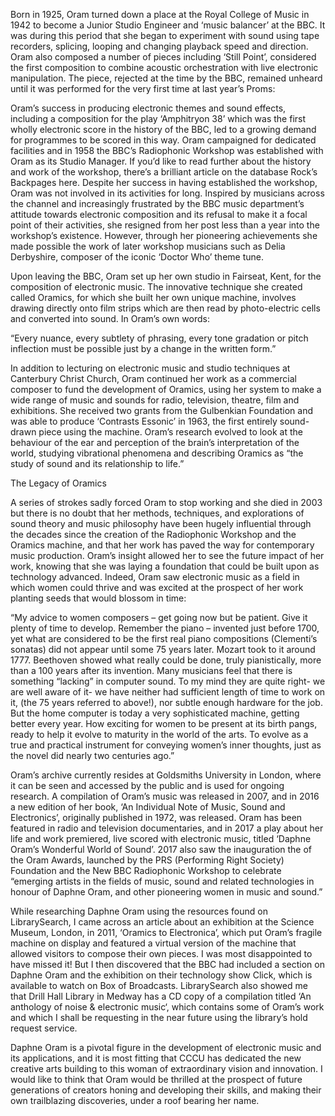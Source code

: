 Born in 1925, Oram turned down a place at the Royal College of Music in 1942 to become a Junior Studio Engineer and ‘music balancer’ at the BBC. It was during this period that she began to experiment with sound using tape recorders, splicing, looping and changing playback speed and direction. Oram also composed a number of pieces including ‘Still Point’, considered the first composition to combine acoustic orchestration with live electronic manipulation. The piece, rejected at the time by the BBC, remained unheard until it was performed for the very first time at last year’s Proms:

Oram’s success in producing electronic themes and sound effects, including a composition for the play ‘Amphitryon 38’ which was the first wholly electronic score in the history of the BBC, led to a growing demand for programmes to be scored in this way. Oram campaigned for dedicated facilities and in 1958 the BBC’s Radiophonic Workshop was established with Oram as its Studio Manager. If you’d like to read further about the history and work of the workshop, there’s a brilliant article on the database Rock’s Backpages here. Despite her success in having established the workshop, Oram was not involved in its activities for long. Inspired by musicians across the channel and increasingly frustrated by the BBC music department’s attitude towards electronic composition and its refusal to make it a focal point of their activities, she resigned from her post less than a year into the workshop’s existence. However, through her pioneering achievements she made possible the work of later workshop musicians such as Delia Derbyshire, composer of the iconic ‘Doctor Who’ theme tune.

Upon leaving the BBC, Oram set up her own studio in Fairseat, Kent, for the composition of electronic music. The innovative technique she created called Oramics, for which she built her own unique machine, involves drawing directly onto film strips which are then read by photo-electric cells and converted into sound. In Oram’s own words:

“Every nuance, every subtlety of phrasing, every tone gradation or pitch inflection must be possible just by a change in the written form.”

In addition to lecturing on electronic music and studio techniques at Canterbury Christ Church, Oram continued her work as a commercial composer to fund the development of Oramics, using her system to make a wide range of music and sounds for radio, television, theatre, film and exhibitions. She received two grants from the Gulbenkian Foundation and was able to produce ‘Contrasts Essonic’ in 1963, the first entirely sound-drawn piece using the machine. Oram’s research evolved to look at the behaviour of the ear and perception of the brain’s interpretation of the world, studying vibrational phenomena and describing Oramics as “the study of sound and its relationship to life.”

 

The Legacy of Oramics

A series of strokes sadly forced Oram to stop working and she died in 2003 but there is no doubt that her methods, techniques, and explorations of sound theory and music philosophy have been hugely influential through the decades since the creation of the Radiophonic Workshop and the Oramics machine, and that her work has paved the way for contemporary music production. Oram’s insight allowed her to see the future impact of her work, knowing that she was laying a foundation that could be built upon as technology advanced. Indeed, Oram saw electronic music as a field in which women could thrive and was excited at the prospect of her work planting seeds that would blossom in time:

“My advice to women composers – get going now but be patient. Give it plenty of time to develop. Remember the piano – invented just before 1700, yet what are considered to be the first real piano compositions (Clementi’s sonatas) did not appear until some 75 years later. Mozart took to it around 1777. Beethoven showed what really could be done, truly pianistically, more than a 100 years after its invention. Many musicians feel that there is something “lacking” in computer sound. To my mind they are quite right- we are well aware of it- we have neither had sufficient length of time to work on it, (the 75 years referred to above!), nor subtle enough hardware for the job. But the home computer is today a very sophisticated machine, getting better every year. How exciting for women to be present at its birth pangs, ready to help it evolve to maturity in the world of the arts. To evolve as a true and practical instrument for conveying women’s inner thoughts, just as the novel did nearly two centuries ago.”

Oram’s archive currently resides at Goldsmiths University in London, where it can be seen and accessed by the public and is used for ongoing research. A compilation of Oram’s music was released in 2007, and in 2016 a new edition of her book, ‘An Individual Note of Music, Sound and Electronics’, originally published in 1972, was released. Oram has been featured in radio and television documentaries, and in 2017 a play about her life and work premiered, live scored with electronic music, titled ‘Daphne Oram’s Wonderful World of Sound’. 2017 also saw the inauguration the of the Oram Awards, launched by the PRS (Performing Right Society) Foundation and the New BBC Radiophonic Workshop to celebrate “emerging artists in the fields of music, sound and related technologies in honour of Daphne Oram, and other pioneering women in music and sound.”

While researching Daphne Oram using the resources found on LibrarySearch, I came across an article about an exhibition at the Science Museum, London, in 2011, ‘Oramics to Electronica’, which put Oram’s fragile machine on display and featured a virtual version of the machine that allowed visitors to compose their own pieces. I was most disappointed to have missed it! But I then discovered that the BBC had included a section on Daphne Oram and the exhibition on their technology show Click, which is available to watch on Box of Broadcasts. LibrarySearch also showed me that Drill Hall Library in Medway has a CD copy of a compilation titled ‘An anthology of noise & electronic music‘, which contains some of Oram’s work and which I shall be requesting in the near future using the library’s hold request service.

Daphne Oram is a pivotal figure in the development of electronic music and its applications, and it is most fitting that CCCU has dedicated the new creative arts building to this woman of extraordinary vision and innovation. I would like to think that Oram would be thrilled at the prospect of future generations of creators honing and developing their skills, and making their own trailblazing discoveries, under a roof bearing her name.
